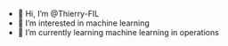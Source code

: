 - 👋 Hi, I’m @Thierry-FIL
- 👀 I’m interested in machine learning
- 🌱 I’m currently learning machine learning in operations

<!---
Thierry-FIL/Thierry-FIL is a ✨ special ✨ repository because its `README.md` (this file) appears on your GitHub profile.
You can click the Preview link to take a look at your changes.
--->

